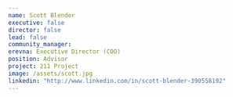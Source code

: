 ```yaml
---
name: Scott Blender
executive: false
director: false
lead: false
community_manager:  
erevna: Executive Director (COO)
position: Advisor
project: 211 Project
image: /assets/scott.jpg
linkedin: "http://www.linkedin.com/in/scott-blender-390558192"
---
```

